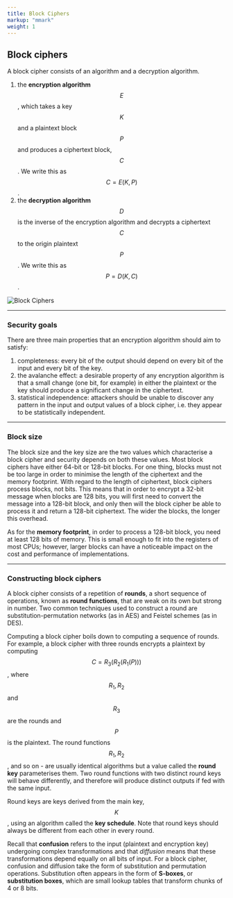 ```yaml
---
title: Block Ciphers
markup: "mmark"
weight: 1
---
```


## Block ciphers
A block cipher consists of an algorithm and a decryption algorithm.
1. the **encryption algorithm** $$E$$, which takes a key $$K$$ and a plaintext block $$P$$ and produces a ciphertext block, $$C$$. We write this as $$C = E(K, P)$$.
2. the **decryption algorithm** $$D$$ is the inverse of the encryption algorithm and decrypts a ciphertext $$C$$ to the origin plaintext $$P$$. We write this as $$P = D(K, C)$$.

![Block Ciphers](/docs/figures/block-cipher.png)

-----

### Security goals
There are three main properties that an encryption algorithm should aim to satisfy:
1. completeness: every bit of the output should depend on every bit of the input and every bit of the key.
2. the avalanche effect: a desirable property of any encryption algorithm is that a small change (one bit, for example) in either the plaintext or the key should produce a significant change in the ciphertext.
3. statistical independence: attackers should be unable to discover any pattern in the input and output values of a block cipher, i.e. they appear to be statistically independent.

-----

### Block size
The block size and the key size are the two values which characterise a block cipher and security depends on both these values. Most block ciphers have either 64-bit or 128-bit blocks. For one thing, blocks must not be too large in order to minimise the length of the ciphertext and the memory footprint. With regard to the length of ciphertext, block ciphers process blocks, not bits. This means that in order to encrypt a 32-bit message when blocks are 128 bits, you will first need to convert the message into a 128-bit block, and only then will the block cipher be able to process it and return a 128-bit ciphertext. The wider the blocks, the longer this overhead.

As for the **memory footprint**, in order to process a 128-bit block, you need at least 128 bits of memory. This is small enough to fit into the registers of most CPUs; however, larger blocks can have a noticeable impact on the cost and performance of implementations.

-----

### Constructing block ciphers
A block cipher consists of a repetition of **rounds**, a short sequence of operations, known as **round functions**, that are weak on its own but strong in number. Two common techniques used to construct a round are substitution-permutation networks (as in AES) and Feistel schemes (as in DES).

Computing a block cipher boils down to computing a sequence of rounds. For example, a block cipher with three rounds encrypts a plaintext by computing $$C = R_3(R_2(R_1(P)))$$, where $$R_1, R_2$$ and $$R_3$$ are the rounds and $$P$$ is the plaintext. The round functions $$R_1, R_2$$, and so on - are usually identical algorithms but a value called the **round key** parameterises them. Two round functions with two distinct round keys will behave differently, and therefore will produce distinct outputs if fed with the same input.

Round keys are keys derived from the main key, $$K$$, using an algorithm called the **key schedule**. Note that round keys should always be different from each other in every round.

Recall that **confusion** refers to the input (plaintext and encryption key) undergoing complex transformations and that *diffusion* means that these transformations depend equally on all bits of input. For a block cipher, confusion and diffusion take the form of substitution and permutation operations. Substitution often appears in the form of **S-boxes**, or **substitution boxes**, which are small lookup tables that transform chunks of 4 or 8 bits.